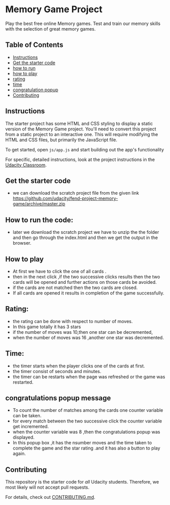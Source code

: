 # Memory Game Project
  Play the best free online Memory games. Test and train our memory skills with the selection of great memory games.
## Table of Contents

* [Instructions](#instructions)
* [Get  the starter code](#getthestartercode)
* [how to run](#howtorun)
* [how  to play](#howtoplay)
* [rating](#rating)
* [time](#time)
* [congratulation popup](#congratulationpopup)
* [Contributing](#contributing)
## Instructions

The starter project has some HTML and CSS styling to display a static version of the Memory Game project. You'll need to convert this project from a static project to an interactive one. This will require modifying the HTML and CSS files, but primarily the JavaScript file.

To get started, open `js/app.js` and start building out the app's functionality

For specific, detailed instructions, look at the project instructions in the [Udacity Classroom](https://classroom.udacity.com/me).


## Get the starter code
* we can download the scratch project file from the given link
    https://github.com/udacity/fend-project-memory-game/archive/master.zip
## How to run the code:
* later we download the scratch project we have to unzip the the folder and then go through the index.html and then we get the output in the browser.
## How to play
 * At first we have to click the one of all cards .
 * then in the next click ,if the two successive clicks results then the two cards will be opened and further actions on those cards be avoided.
 * if the cards are not matched then the two cards are closed.
 * If all cards are opened it results in completion of the game successfully.

## Rating:
  * the rating can be done with respect to number of moves.
  * In this game totally it has 3 stars
  * if the number of moves was 10,then one star can be decremented,
  * when the number of moves was 16 ,another one star was decremented.

## Time:
* the timer starts when the player clicks one of the cards at first.
* the timer consist of seconds and minutes.
* the timer can be restarts when the page was refreshed or the game was restarted.
## congratulations popup message
* To count the number of matches among the cards one counter variable can be taken.
* for every match between the two successive click the counter variable get incremented.
* when the  counter variable was 8 ,then the congratulations popup was displayed.
* In this popup box ,it has the nsumber moves and the time taken to complete the game and the star rating .and it has also a button to play again.
## Contributing
This repository is the starter code for _all_ Udacity students. Therefore, we most likely will not accept pull requests.

For details, check out [CONTRIBUTING.md](CONTRIBUTING.md).
